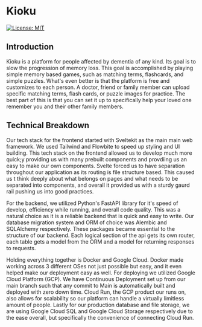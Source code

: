 # Kioku
[![License: MIT](https://img.shields.io/badge/License-MIT-yellow.svg)](https://opensource.org/licenses/MIT)

## Introduction

Kioku is a platform for people affected by dementia of any kind. Its goal is to slow the progression of memory loss. This goal is accomplished by playing simple memory based games, such as matching terms, flashcards, and simple puzzles. What's even better is that the platform is free and customizes to each person. A doctor, friend or family member can upload specific matching terms, flash cards, or puzzle images for practice. The best part of this is that you can set it up to specifically help your loved one remember you and their other family members.

## Technical Breakdown

Our tech stack for the frontend started with Sveltekit as the main main web framework. We used Tailwind and Flowbite to speed up styling and UI building. This tech stack on the frontend allowed us to develop much more quick;y providing us with many prebuilt components and provdiing us an easy to make our own components. Svelte forced us to have separation throughout our application as its routing is file structure based. This caused us t think deeply about what belongs on pages and what needs to be separated into components, and overall it provided us with a sturdy gaurd rail pushing us into good practices.

For the backend, we utilized Python's FastAPI library for it's speed of develop, efficiency while running, and overall code quality. This was a natural choice as it is a reliable backend that is quick and easy to write. Our database migration system and ORM of choice was Alembic and SQLAlchemy respectively. These packages became essential to the structure of our backend. Each logical section of the api gets its own router, each table gets a model from the ORM and a model for returning responses to requests. 

Holding everything together is Docker and Google Cloud. Docker made working across 3 different OSes not just possible but easy, and it even helped make our deployment easy as well. For deploying we utilized Google Cloud Platform (GCP). We have Continuous Deployment set up from our main branch such that any commit to Main is automatically built and deployed with zero down time. Cloud Run, the GCP product our runs on, also allows for scalability so our platform can handle a virtually limitless amount of people. Lastly for our production database and file storage, we are using Google Cloud SQL and Google Cloud Storage respectively due to the ease overall, but specifically the convenience of connecting Cloud Run.

